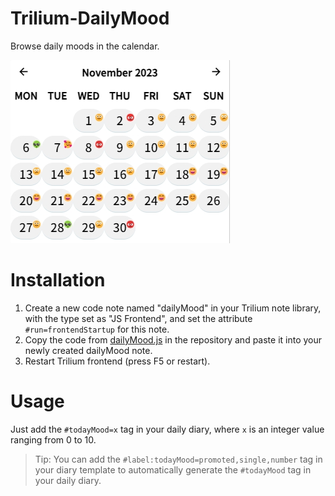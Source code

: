# Trilium-DailyMood
Browse daily moods in the calendar.

![preview](preview.jpg)


# Installation
1. Create a new code note named "dailyMood" in your Trilium note library, with the type set as "JS Frontend", and set the attribute `#run=frontendStartup` for this note.
2. Copy the code from [dailyMood.js](dailyMood.js) in the repository and paste it into your newly created dailyMood note.
3. Restart Trilium frontend (press F5 or restart).

# Usage
Just add the `#todayMood=x` tag in your daily diary, where `x` is an integer value ranging from 0 to 10.

> Tip: You can add the `#label:todayMood=promoted,single,number` tag in your diary template to automatically generate the `#todayMood` tag in your daily diary.